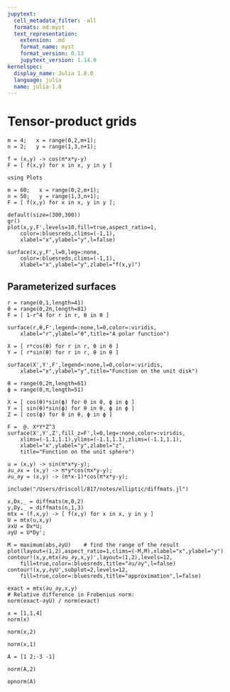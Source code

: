 ```yaml
---
jupytext:
  cell_metadata_filter: -all
  formats: md:myst
  text_representation:
    extension: .md
    format_name: myst
    format_version: 0.13
    jupytext_version: 1.14.0
kernelspec:
  display_name: Julia 1.8.0
  language: julia
  name: julia-1.8
---
```


# Tensor-product grids

```{code-cell}
m = 4;   x = range(0,2,m+1);
n = 2;   y = range(1,3,n+1);
```

```{code-cell}
f = (x,y) -> cos(π*x*y-y)
F = [ f(x,y) for x in x, y in y ]
```

<!-- The plots of this section look better using a different graphics engine on the back end: -->

```{code-cell}
using Plots
```

```{code-cell}
m = 60;   x = range(0,2,m+1);
n = 50;   y = range(1,3,n+1);
F = [ f(x,y) for x in x, y in y ];

default(size=(300,300))
gr()
plot(x,y,F',levels=10,fill=true,aspect_ratio=1,
    color=:bluesreds,clims=(-1,1),
    xlabel="x",ylabel="y",l=false)
```

```{code-cell}
surface(x,y,F',l=0,leg=:none,
    color=:bluesreds,clims=(-1,1),
    xlabel="x",ylabel="y",zlabel="f(x,y)")
```

## Parameterized surfaces

```{code-cell}
r = range(0,1,length=41)
θ = range(0,2π,length=81)
F = [ 1-r^4 for r in r, θ in θ ]

surface(r,θ,F',legend=:none,l=0,color=:viridis,
    xlabel="r",ylabel="θ",title="A polar function")
```

```{code-cell}
X = [ r*cos(θ) for r in r, θ in θ ]
Y = [ r*sin(θ) for r in r, θ in θ ]

surface(X',Y',F',legend=:none,l=0,color=:viridis,
    xlabel="x",ylabel="y",title="Function on the unit disk")
```

```{code-cell}
θ = range(0,2π,length=61)
ϕ = range(0,π,length=51)

X = [ cos(θ)*sin(ϕ) for θ in θ, ϕ in ϕ ]
Y = [ sin(θ)*sin(ϕ) for θ in θ, ϕ in ϕ ]
Z = [ cos(ϕ) for θ in θ, ϕ in ϕ ]

F =  @. X*Y*Z^3
surface(X',Y',Z',fill_z=F',l=0,leg=:none,color=:viridis,
    xlims=(-1.1,1.1),ylims=(-1.1,1.1),zlims=(-1.1,1.1),
    xlabel="x",ylabel="y",zlabel="z",
    title="Function on the unit sphere")
```

```{code-cell}
u = (x,y) -> sin(π*x*y-y);
∂u_∂x = (x,y) -> π*y*cos(πx*y-y);
∂u_∂y = (x,y) -> (π*x-1)*cos(π*x*y-y);
```

```{code-cell}
include("/Users/driscoll/817/notes/elliptic/diffmats.jl")
```

```{code-cell}
x,Dx,_ = diffmats(m,0,2)
y,Dy,_ = diffmats(n,1,3)
mtx = (f,x,y) -> [ f(x,y) for x in x, y in y ]
U = mtx(u,x,y)
∂xU = Dx*U;
∂yU = U*Dy';
```

```{code-cell}
M = maximum(abs,∂yU)    # find the range of the result
plot(layout=(1,2),aspect_ratio=1,clims=(-M,M),xlabel="x",ylabel="y")
contour!(x,y,mtx(∂u_∂y,x,y)',layout=(1,2),levels=12,
    fill=true,color=:bluesreds,title="∂u/∂y",l=false)      
contour!(x,y,∂yU',subplot=2,levels=12,
    fill=true,color=:bluesreds,title="approximation",l=false)
```

```{code-cell}
exact = mtx(∂u_∂y,x,y)
# Relative difference in Frobenius norm:
norm(exact-∂yU) / norm(exact)
```

```{code-cell}
x = [1,1,4]
norm(x)
```

```{code-cell}
norm(x,2)
```

```{code-cell}
norm(x,1)
```

```{code-cell}
A = [1 2;-3 -1]
```

```{code-cell}
norm(A,2)
```

```{code-cell}
opnorm(A)
```

```{code-cell}

```
